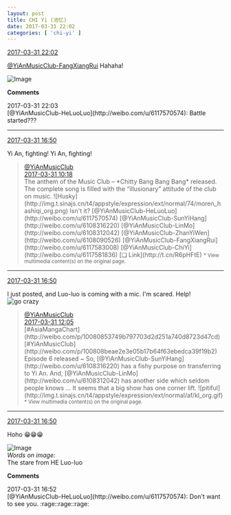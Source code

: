 ```yaml
---
layout: post
title: CHI Yi (池忆)
date: 2017-03-31 22:02
categories: [ 'chi-yi' ]
---
```


<div class="weibo-info">
  <a href="http://weibo.com/6117581836/EClQckxu4">2017-03-31 22:02</a>
</div>

[@YiAnMusicClub-FangXiangRui](http://weibo.com/u/6117583008) Hahaha!

<!-- more -->

![Image](http://wx4.sinaimg.cn/mw690/006G0KuMgy1fe6deti1cnj30jn0j5wsh.jpg)

**Comments**

<div class="weibo-info">2017-03-31 22:03</div>
[@YiAnMusicClub-HeLuoLuo](http://weibo.com/u/6117570574): Battle started???

---

<div class="weibo-info">
  <a href="http://weibo.com/6117581836/EClQckxu4">2017-03-31 16:50</a>
</div>

Yi An, fighting! Yi An, fighting!

> <div class="weibo-post-name">
>   <a href="http://weibo.com/u/6094546964">@YiAnMusicClub</a>
> </div>
> <div class="weibo-info">
>   <a href="http://weibo.com/6094546964/ECjh219pP">2017-03-31 10:18</a>
> </div>
> The anthem of the Music Club – *Chitty Bang Bang Bang* released. The complete song is filled with the “illusionary” attitude of the club on music. ![Husky](http://img.t.sinajs.cn/t4/appstyle/expression/ext/normal/74/moren_hashiqi_org.png) Isn't it? [@YiAnMusicClub-HeLuoLuo](http://weibo.com/u/6117570574) [@YiAnMusicClub-SunYiHang](http://weibo.com/u/6108316220) [@YiAnMusicClub-LinMo](http://weibo.com/u/6108312042) [@YiAnMusicClub-ZhanYiWen](http://weibo.com/u/6108090526) [@YiAnMusicClub-FangXiangRui](http://weibo.com/u/6117583008) [@YiAnMusicClub-ChiYi](http://weibo.com/u/6117581836) [❏ Link](http://t.cn/R6pHFtE)  
> <small>* View multimedia content(s) on the original page.</small>

---

<div class="weibo-info">
  <a href="http://weibo.com/6117581836/EClQckxu4">2017-03-31 16:50</a>
</div>

I just posted, and Luo-luo is coming with a mic. I'm scared. Help! ![go crazy](http://img.t.sinajs.cn/t4/appstyle/expression/ext/normal/62/crazya_org.gif)

> <div class="weibo-post-name">
>   <a href="http://weibo.com/u/6094546964">@YiAnMusicClub</a>
> </div>
> <div class="weibo-info">
>   <a href="http://weibo.com/6094546964/ECjYdeuI1">2017-03-31 12:05</a>
> </div>
> [#AsiaMangaChart](http://weibo.com/p/10080853749b797703d2d251a740d8723d47cd) [#YiAnMusicClub](http://weibo.com/p/100808beae2e3e05b17b64f63ebedca39f19b2) Episode 6 released ~ So, [@YiAnMusicClub-SunYiHang](http://weibo.com/u/6108316220) has a fishy purpose on transferring to Yi An. And, [@YiAnMusicClub-LinMo](http://weibo.com/u/6108312042) has another side which seldom people knows … It seems that a big show has one corner lift. ![pitiful](http://img.t.sinajs.cn/t4/appstyle/expression/ext/normal/af/kl_org.gif)  
> <small>* View multimedia content(s) on the original page.</small>

---

<div class="weibo-info">
  <a href="http://weibo.com/6117581836/EClQckxu4">2017-03-31 16:50</a>
</div>

Hoho :grin::grin::grin:

![Image](http://wx2.sinaimg.cn/mw690/006G0KuMgy1fe64e51aswj309p09pweo.jpg)  
*Words on image:*  
The stare from HE Luo-luo

**Comments**

<div class="weibo-info">2017-03-31 16:52</div>
[@YiAnMusicClub-HeLuoLuo](http://weibo.com/u/6117570574): Don't want to see you. :rage::rage::rage:
